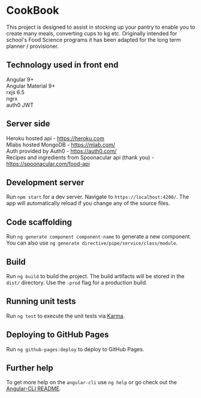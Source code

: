# CookBook

This project is designed to assist in stocking up your pantry to enable you to create many meals, converting cups to kg etc. Originally intended for school's Food Science programs it has been adapted for the long term planner / provisioner. 

## Technology used in front end
Angular 9+<br/>
Angular Material 9+<br/>
rxjs 6.5<br/>
ngrx<br/>
auth0 JWT<br/>

## Server side
Heroku hosted api - https://heroku.com<br/>
Mlabs hosted MongoDB - https://mlab.com/<br/>
Auth provided by Auth0 - https://auth0.com/<br/>
Recipes and ingredients from Spoonacular api (thank you) - https://spoonacular.com/food-api<br/>


## Development server
Run `npm start` for a dev server. Navigate to `https://localhost:4200/`. The app will automatically reload if you change any of the source files.

## Code scaffolding

Run `ng generate component component-name` to generate a new component. You can also use `ng generate directive/pipe/service/class/module`.

## Build

Run `ng build` to build the project. The build artifacts will be stored in the `dist/` directory. Use the `-prod` flag for a production build.

## Running unit tests

Run `ng test` to execute the unit tests via [Karma](https://karma-runner.github.io).


## Deploying to GitHub Pages

Run `ng github-pages:deploy` to deploy to GitHub Pages.

## Further help

To get more help on the `angular-cli` use `ng help` or go check out the [Angular-CLI README](https://github.com/angular/angular-cli/blob/master/README.md).
